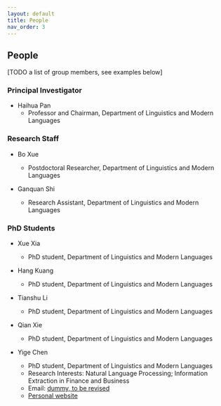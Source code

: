 ```yaml
---
layout: default
title: People
nav_order: 3
---
```


## People

\[TODO a list of group members, see examples below\]

### Principal Investigator

* Haihua Pan
  * Professor and Chairman, Department of Linguistics and Modern Languages

### Research Staff

* Bo Xue
  * Postdoctoral Researcher, Department of Linguistics and Modern Languages

* Ganquan Shi
  * Research Assistant, Department of Linguistics and Modern Languages

### PhD Students

* Xue Xia
  * PhD student, Department of Linguistics and Modern Languages

* Hang Kuang
  * PhD student, Department of Linguistics and Modern Languages

* Tianshu Li
  * PhD student, Department of Linguistics and Modern Languages

* Qian Xie
  * PhD student, Department of Linguistics and Modern Languages

* Yige Chen
  * PhD student, Department of Linguistics and Modern Languages
  * Research Interests: Natural Language Processing; Information Extraction in Finance and Business 
  * Email: [dummy, to be revised](https://cuhksemantics.github.io/)
  * [Personal website](https://lukeyigechen.github.io/)
